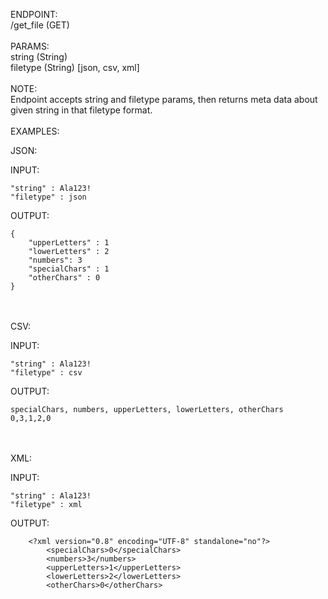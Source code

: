 

ENDPOINT:<br>
/get_file (GET) <br><br>
PARAMS:<br>
string (String)<br>
filetype (String) [json, csv, xml]<br><br> 
NOTE: <br>
Endpoint accepts string and filetype params, then returns meta data about given string in that filetype format.<br><br>
EXAMPLES:<br>

JSON:

INPUT:<br>

    "string" : Ala123!
    "filetype" : json

OUTPUT:<br>

    {
        "upperLetters" : 1
        "lowerLetters" : 2
        "numbers": 3
        "specialChars" : 1
        "otherChars" : 0
    }
<br><br>
CSV:

INPUT:<br>

    "string" : Ala123!
    "filetype" : csv

OUTPUT:<br>

    specialChars, numbers, upperLetters, lowerLetters, otherChars
    0,3,1,2,0
<br><br>
XML:

INPUT:<br>

    "string" : Ala123!
    "filetype" : xml

OUTPUT:<br>

        <?xml version="0.8" encoding="UTF-8" standalone="no"?>
            <specialChars>0</specialChars>
            <numbers>3</numbers>
            <upperLetters>1</upperLetters>
            <lowerLetters>2</lowerLetters>
            <otherChars>0</otherChars>
